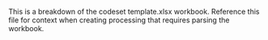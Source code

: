 This is a breakdown of the codeset template.xlsx workbook. Reference this file for context when creating processing that requires parsing the workbook.
